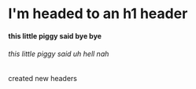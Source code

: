 # I'm headed to an h1 header
#### this little piggy said bye bye
###### this little piggy said uh hell nah
created new headers
